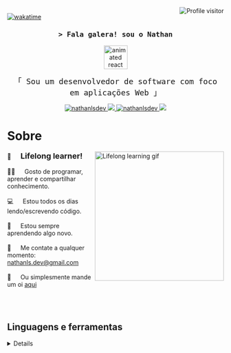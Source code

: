 <!-- stats  -->
<a href="https://komarev.com/ghpvc/?username=nathanlsdev">
  <img align="right" src="https://komarev.com/ghpvc/?username=nathanlsdev&label=Hey+stalker!+👀&color=a277ff&style=flat-square" alt="Profile visitor" />
</a>

[![wakatime](https://wakatime.com/badge/user/018d031b-f3ef-4225-bb06-8571ffb09cac.svg?style=flat-square&color=a277ff)](https://wakatime.com/@018d031b-f3ef-4225-bb06-8571ffb09cac)

<!-- Intro  -->
<h3 align="center">
        <samp>&gt; Fala galera! sou o 
                <b><a>Nathan</a></b>
        </samp>
</h3>

<div align="center"><img src="https://techstack-generator.vercel.app/react-icon.svg" alt="animated react logo" title="react-logo" width="55" height="55" /></div>

<p align="center"> 
  <samp style="font-size: 18px">
    「 Sou um desenvolvedor de software com foco em aplicações Web  」
    <br>
  </samp>
</p>

<p align="center">
 <a href="https://linkedin.com/in/nathanlsdev" target="_blank">
  <img src="https://img.shields.io/badge/LinkedIn-0077B5?style=for-the-badge&logo=linkedin&logoColor=white" alt="nathanlsdev"/>
 </a>
 <a href="https://twitter.com/nathanlsdev" target="_blank">
  <img src="https://img.shields.io/badge/Twitter-1DA1F2?style=for-the-badge&logo=X&logoColor=white" />
 </a>
 <a href="https://instagram.com/nathanlsdev" target="_blank">
  <img src="https://img.shields.io/badge/Instagram-fe4164?style=for-the-badge&logo=instagram&logoColor=white" alt="nathanlsdev" />
 </a> 
  <a href="https://steamcommunity.com/id/nathanlsdev" target="_blank"><img src="https://img.shields.io/badge/Steam-000000?style=for-the-badge&logo=steam&logoColor=white">
  </a>
</p>

<!-- About Section -->

# Sobre

<p>
 <img align="right" width="300" src="https://i.ibb.co/tD0F0tq/ezgif-7-4bfc2caa14.gif" alt="Lifelong learning gif" />

💜 &emsp; <strong style="font-size: 18px">Lifelong learner!</strong><br/><br/>
🤟🏾 &emsp; Gosto de programar, aprender e compartilhar conhecimento.<br/><br/>
💻 &emsp; Estou todos os dias lendo/escrevendo código.<br/><br/>
🌟 &emsp; Estou sempre aprendendo algo novo.<br/><br/>
📧 &emsp; Me contate a qualquer momento: nathanls.dev@gmail.com<br/><br/>
💬 &emsp; Ou simplesmente mande um oi [aqui](https://discord.com/users/818686819796779059)

</p>

<br>
<br>

<!-- Technologies -->

## Linguagens e ferramentas

<details>
<div align="center">
  
![Javascript](https://img.shields.io/badge/Javascript-F0DB4F?style=for-the-badge&labelColor=black&logo=javascript&logoColor=F0DB4F) ![React](https://img.shields.io/badge/-React-61DBFB?style=for-the-badge&labelColor=black&logo=react&logoColor=61DBFB) ![Next.js](https://img.shields.io/badge/next.js-000000?style=for-the-badge&logo=nextdotjs&logoColor=white) ![Git](https://img.shields.io/badge/Git-F05032?style=for-the-badge&logo=git&logoColor=white) ![style: styled-components](https://img.shields.io/badge/style-%F0%9F%92%85%20styled--components-orange.svg?style=for-the-badge&colorB=daa357&colorA=db748e) ![SASS Badge](https://img.shields.io/badge/Sass-CC6699?style=for-the-badge&logo=sass&logoColor=white) ![CSS3](https://img.shields.io/badge/CSS3-1572B6?style=for-the-badge&logo=css3&logoColor=white) ![Tailwind](https://img.shields.io/badge/Tailwind_CSS-092749?style=for-the-badge&logo=tailwindcss&logoColor=06B6D4&labelColor=000000) ![VSCode](https://img.shields.io/badge/VS_Code-007ACC?logo=visual-studio-code&logoColor=white&style=for-the-badge) ![Figma](https://img.shields.io/badge/figma-%23F24E1E.svg?style=for-the-badge&logo=figma&logoColor=white) ![Linux](https://img.shields.io/badge/Linux-000000?logo=linux&logoColor=white&style=for-the-badge) ![Windows](https://img.shields.io/badge/Windows-017AD7?logo=windows&logoColor=white&style=for-the-badge) ![Nodejs](https://img.shields.io/badge/Nodejs-3C873A?style=for-the-badge&labelColor=black&logo=node.js&logoColor=3C873A) ![Express.js](https://img.shields.io/badge/Express.js-000000?style=for-the-badge&logo=express&logoColor=white) ![MongoDB](https://img.shields.io/badge/MongoDB-4EA94B?style=for-the-badge&logo=mongodb&logoColor=white) ![Firebase](https://img.shields.io/badge/firebase-a08021?style=for-the-badge&logo=firebase&logoColor=ffcd34) ![MySQL](https://img.shields.io/badge/MySQL-20232A?logo=mysql&logoColor=white&style=for-the-badge) ![Typescript](https://img.shields.io/badge/Typescript-007acc?style=for-the-badge&labelColor=black&logo=typescript&logoColor=007acc) ![Jest](https://img.shields.io/badge/-jest-%23C21325?style=for-the-badge&logo=jest&logoColor=white) ![Vue.js](https://img.shields.io/badge/vuejs-%2335495e.svg?style=for-the-badge&logo=vuedotjs&logoColor=%234FC08D) ![Csharp](https://img.shields.io/badge/C%23-239120?logo=c-sharp&logoColor=white&style=for-the-badge) ![.NET](https://img.shields.io/badge/.NET-5C2D91?logo=.net&logoColor=white&style=for-the-badge) ![Visual Studio](https://img.shields.io/badge/Visual_Studio-007ACC?style=for-the-badge&logo=visual%20studio&logoColor=white)
</div>
<br/>

<!-- Statistics -->

## Estatísticas Github:

<details>
  
<table>
  <tr align="center">
    <td colspan="2"><img src="http://github-profile-summary-cards.vercel.app/api/cards/stats?username=nathanlsdev&theme=aura&show_icons=true&rank_icon=percentile&include_all_commits=true" width="450px"></td>
    <td colspan="2"><img src="https://github-readme-stats.vercel.app/api/top-langs/?username=nathanlsdev&layout=compact&langs_count=7&theme=aura&show_icons=true&show_icons=true&hide_border=true&border_radius=10" width="400px"></td>
  </tr>  
  <tr align="center">
    <td colspan="2"><img src="https://github-readme-streak-stats.herokuapp.com/?user=nathanlsdev&theme=aura&hide_border=true&border_radius=7&date_format=j%20M%5B%20Y%5D&card_width=450"></td>
    <td colspan="2"><img src="http://github-profile-summary-cards.vercel.app/api/cards/profile-details?username=nathanlsdev&theme=aura" width="600px"></td>
  </tr>  
  <tr align="center">
    <td colspan="2"><img src="http://github-profile-summary-cards.vercel.app/api/cards/most-commit-language?username=nathanlsdev&theme=aura" width="450px"></td>
    <td colspan="2"><a href="https://discord.com/users/818686819796779059" target="_blank"><img src="https://lanyard-profile-readme.vercel.app/api/818686819796779059?theme=aura&animated=true&borderRadius=6px&idleMessage=Probably+doing+something+else..." width="400px"></a></td>
  </tr>
</table>
